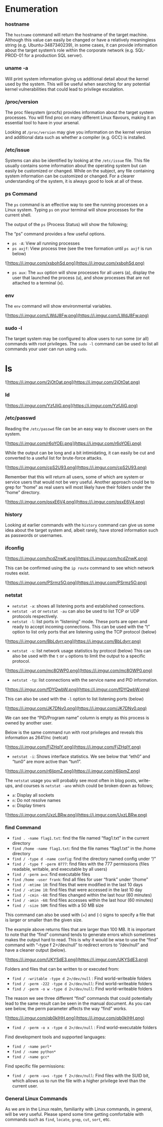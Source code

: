 # Enumeration

### hostname

The `hostname` command will return the hostname of the target machine. Although this value can easily be changed or have a relatively meaningless string (e.g. Ubuntu-3487340239), in some cases, it can provide information about the target system’s role within the corporate network (e.g. SQL-PROD-01 for a production SQL server).

### uname -a

Will print system information giving us additional detail about the kernel used by the system. This will be useful when searching for any potential kernel vulnerabilities that could lead to privilege escalation.

### /proc/version

The proc filesystem (procfs) provides information about the target system processes. You will find proc on many different Linux flavours, making it an essential tool to have in your arsenal.

Looking at `/proc/version` may give you information on the kernel version and additional data such as whether a compiler (e.g. GCC) is installed.

### /etc/issue

Systems can also be identified by looking at the `/etc/issue` file. This file usually contains some information about the operating system but can easily be customized or changed. While on the subject, any file containing system information can be customized or changed. For a clearer understanding of the system, it is always good to look at all of these.

### ps Command

The `ps` command is an effective way to see the running processes on a Linux system. Typing `ps` on your terminal will show processes for the current shell.

The output of the `ps` (Process Status) will show the following;

The “ps” command provides a few useful options.

- `ps -A`: View all running processes
- `ps axjf`: View process tree (see the tree formation until `ps axjf` is run below)

![https://i.imgur.com/xsbohSd.png](https://i.imgur.com/xsbohSd.png)

- `ps aux`: The `aux` option will show processes for all users (a), display the user that launched the process (u), and show processes that are not attached to a terminal (x).

### env

The `env` command will show environmental variables.

![https://i.imgur.com/LWdJ8Fw.png](https://i.imgur.com/LWdJ8Fw.png)

### sudo -l

The target system may be configured to allow users to run some (or all) commands with root privileges. The `sudo -l` command can be used to list all commands your user can run using `sudo`.

# ls

![https://i.imgur.com/2jOtOat.png](https://i.imgur.com/2jOtOat.png)

### Id

![https://i.imgur.com/YzfJliG.png](https://i.imgur.com/YzfJliG.png)

### /etc/passwd

Reading the `/etc/passwd` file can be an easy way to discover users on the system.

![https://i.imgur.com/r6oYOEi.png](https://i.imgur.com/r6oYOEi.png)

While the output can be long and a bit intimidating, it can easily be cut and converted to a useful list for brute-force attacks.

![https://i.imgur.com/cpS2U93.png](https://i.imgur.com/cpS2U93.png)

Remember that this will return all users, some of which are system or service users that would not be very useful. Another approach could be to grep for “home” as real users will most likely have their folders under the “home” directory.

![https://i.imgur.com/psxE6V4.png](https://i.imgur.com/psxE6V4.png)

### history

Looking at earlier commands with the `history` command can give us some idea about the target system and, albeit rarely, have stored information such as passwords or usernames.

### ifconfig

![https://i.imgur.com/hcdZnwK.png](https://i.imgur.com/hcdZnwK.png)

This can be confirmed using the `ip route` command to see which network routes exist.

![https://i.imgur.com/PSrmz5O.png](https://i.imgur.com/PSrmz5O.png)

### netstat

- `netstat -a`: shows all listening ports and established connections.
- `netstat -at` or `netstat -au` can also be used to list TCP or UDP protocols respectively.
- `netstat -l`: list ports in “listening” mode. These ports are open and ready to accept incoming connections. This can be used with the “t” option to list only ports that are listening using the TCP protocol (below)

![https://i.imgur.com/BbLdyrr.png](https://i.imgur.com/BbLdyrr.png)

- `netstat -s`: list network usage statistics by protocol (below) This can also be used with the `t` or `u` options to limit the output to a specific protocol.

![https://i.imgur.com/mc8OWP0.png](https://i.imgur.com/mc8OWP0.png)

- `netstat -tp`: list connections with the service name and PID information.

![https://i.imgur.com/fDYQwbW.png](https://i.imgur.com/fDYQwbW.png)

This can also be used with the `-l` option to list listening ports (below)

![https://i.imgur.com/JK7DNv0.png](https://i.imgur.com/JK7DNv0.png)

We can see the “PID/Program name” column is empty as this process is owned by another user.

Below is the same command run with root privileges and reveals this information as 2641/nc (netcat)

![https://i.imgur.com/FjZHqlY.png](https://i.imgur.com/FjZHqlY.png)

- `netstat -i`: Shows interface statistics. We see below that “eth0” and “tun0” are more active than “tun1”.

![https://i.imgur.com/r6IjpmZ.png](https://i.imgur.com/r6IjpmZ.png)

The `netstat` usage you will probably see most often in blog posts, write-ups, and courses is `netstat -ano` which could be broken down as follows;

- `a`: Display all sockets
- `n`: Do not resolve names
- `o`: Display timers

![https://i.imgur.com/UxzLBRw.png](https://i.imgur.com/UxzLBRw.png)

### **find Command**

- `find . -name flag1.txt`: find the file named “flag1.txt” in the current directory
- `find /home -name flag1.txt`: find the file names “flag1.txt” in the /home directory
- `find / -type d -name config`: find the directory named config under “/”
- `find / -type f -perm 0777`: find files with the 777 permissions (files readable, writable, and executable by all users)
- `find / -perm a=x`: find executable files
- `find /home -user frank`: find all files for user “frank” under “/home”
- `find / -mtime 10`: find files that were modified in the last 10 days
- `find / -atime 10`: find files that were accessed in the last 10 day
- `find / -cmin -60`: find files changed within the last hour (60 minutes)
- `find / -amin -60`: find files accesses within the last hour (60 minutes)
- `find / -size 50M`: find files with a 50 MB size

This command can also be used with (+) and (-) signs to specify a file that is larger or smaller than the given size.

The example above returns files that are larger than 100 MB. It is important to note that the “find” command tends to generate errors which sometimes makes the output hard to read. This is why it would be wise to use the “find” command with “-type f 2>/dev/null” to redirect errors to “/dev/null” and have a cleaner output (below).

![https://i.imgur.com/UKYSdE3.png](https://i.imgur.com/UKYSdE3.png)

Folders and files that can be written to or executed from:

- `find / -writable -type d 2>/dev/null` : Find world-writeable folders
- `find / -perm -222 -type d 2>/dev/null`: Find world-writeable folders
- `find / -perm -o w -type d 2>/dev/null`: Find world-writeable folders

The reason we see three different “find” commands that could potentially lead to the same result can be seen in the manual document. As you can see below, the perm parameter affects the way “find” works.

![https://i.imgur.com/qb0klHH.png](https://i.imgur.com/qb0klHH.png)

- `find / -perm -o x -type d 2>/dev/null` : Find world-executable folders

Find development tools and supported languages:

- `find / -name perl*`
- `find / -name python*`
- `find / -name gcc*`

Find specific file permissions:

- `find / -perm -u=s -type f 2>/dev/null`: Find files with the SUID bit, which allows us to run the file with a higher privilege level than the current user.

### **General Linux Commands**

As we are in the Linux realm, familiarity with Linux commands, in general, will be very useful. Please spend some time getting comfortable with commands such as `find`, `locate`, `grep`, `cut`, `sort`, etc.